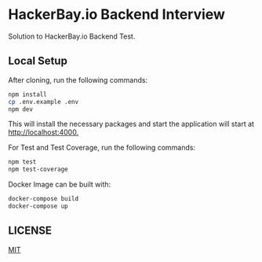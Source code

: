 # HackerBay.io Backend Interview

Solution to HackerBay.io Backend Test.

## Local Setup

After cloning, run the following commands:

```bash
npm install
cp .env.example .env
npm dev
```
This will install the necessary packages and start the application will start at <http://localhost:4000.>

For Test and Test Coverage, run the following commands:
```bash
npm test
npm test-coverage
```
Docker Image can be built with:
```bash
docker-compose build
docker-compose up
```


## LICENSE

[MIT](LICENSE)